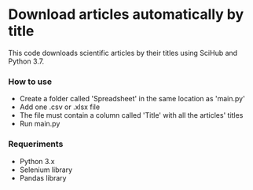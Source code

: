 # Download articles automatically by title

This code downloads scientific articles by their titles using SciHub and Python 3.7.

### How to use

* Create a folder called 'Spreadsheet' in the same location as 'main.py'
* Add one .csv or .xlsx file
* The file must contain a column called 'Title' with all the articles' titles
* Run main.py

### Requeriments

* Python 3.x
* Selenium library
* Pandas library
